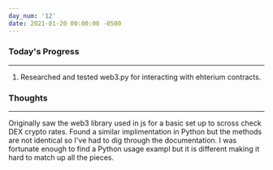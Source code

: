 ```yaml
---
day_num: '12'
date: 2021-01-20 00:00:00 -0500
---
```


### Today's Progress

--------------------

1. Researched and tested web3.py for interacting with ehterium contracts.

### Thoughts

-------------------

Originally saw the web3 library used in js for a basic set up to scross check DEX crypto rates. Found a similar implimentation in Python but the methods are not identical so I've had to dig through the documentation. I was fortunate enough to find a Python usage exampl but it is different making it hard to match up all the pieces.